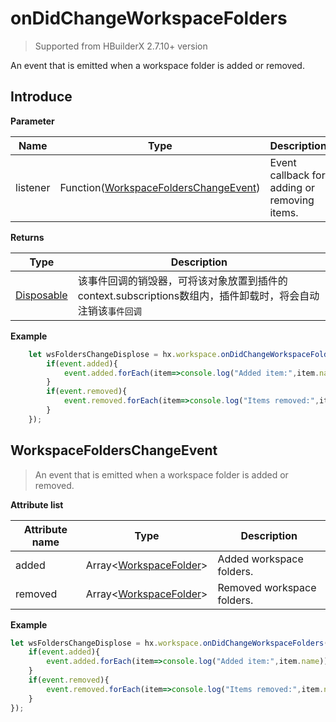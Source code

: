 # onDidChangeWorkspaceFolders

> Supported from HBuilderX 2.7.10+ version

An event that is emitted when a workspace folder is added or removed.

## Introduce

**Parameter**

|Name	|Type															|Description		|
|--			|--																	|--			|
|listener	|Function([WorkspaceFoldersChangeEvent](#WorkspaceFoldersChangeEvent))	|Event callback for adding or removing items.	|

**Returns**

|Type	|Description				|
|--			|--					|
|[Disposable](/ExtensionDocs/Api/other/Disposable)	|该事件回调的销毁器，可将该对象放置到插件的context.subscriptions数组内，插件卸载时，将会自动注销该`事件回调`	|

**Example**

``` javascript
    let wsFoldersChangeDisplose = hx.workspace.onDidChangeWorkspaceFolders(function(event){
        if(event.added){
            event.added.forEach(item=>console.log("Added item:",item.name));
        }
        if(event.removed){
            event.removed.forEach(item=>console.log("Items removed:",item.name));
        }
    });
```

## WorkspaceFoldersChangeEvent

> An event that is emitted when a workspace folder is added or removed.

**Attribute list**

|Attribute name	|Type											|Description			|
|--		|--													|--				|
|added	| Array&lt;[WorkspaceFolder](/ExtensionDocs/Api/other/WorkspaceFolder)&gt;	|Added workspace folders.|
|removed| Array&lt;[WorkspaceFolder](/ExtensionDocs/Api/other/WorkspaceFolder)&gt;	|Removed workspace folders.	|

**Example**

``` javascript
let wsFoldersChangeDisplose = hx.workspace.onDidChangeWorkspaceFolders(function(event){
    if(event.added){
        event.added.forEach(item=>console.log("Added item:",item.name));
    }
    if(event.removed){
        event.removed.forEach(item=>console.log("Items removed:",item.name));
    }
});
```